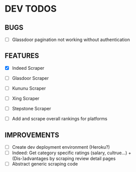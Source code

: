 # DEV TODOS

## BUGS
- [ ] Glassdoor pagination not working without authentication
## FEATURES
- [x] Indeed Scraper
- [ ] Glasdoor Scraper
- [ ] Kununu Scraper
- [ ] Xing Scraper
- [ ] Stepstone Scraper
- [ ] Add and scrape overall rankings for platforms


## IMPROVEMENTS
- [ ] Create dev deployment environment (Heroku?)
- [ ] Indeed: Get category specific ratings (salary, cultrue...) + (Dis-)advantages by scraping review detail pages
- [ ] Abstract generic scraping code